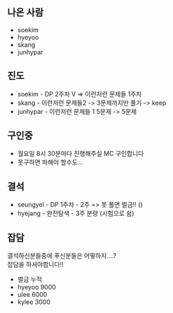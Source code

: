## 나온 사람
- soekim
- hyeyoo
- skang
- junhypar

## 진도
- soekim - DP 2주차 V => 이런저런 문제들 1주차
- skang - 이런저런 문제들2 -> 3문제까지만 풀기 -> keep
- junhypar - 이런저런 문제들 1 5문제 -> 5문제

## 구인중
- 월요일 8시 30분마다 진행해주실 MC 구인합니다
- 못구하면 파해야 할수도...

## 결석
- seungyel - DP 1주차 - 2주 => 못 풀면 벌금!! ()
- hyejang - 완전탐색 - 3주 분량 (시험으로 쉼)

## 잡담
결석하신분들중에 푸신분들은 어떻하지....?  
잡담을 하셔야합니다!!

- 벌금 누적
- hyeyoo 9000
- ulee 6000
- kylee 3000
